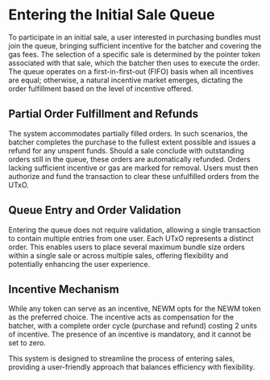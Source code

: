 # Entering the Initial Sale Queue

To participate in an initial sale, a user interested in purchasing bundles must join the queue, bringing sufficient incentive for the batcher and covering the gas fees. The selection of a specific sale is determined by the pointer token associated with that sale, which the batcher then uses to execute the order. The queue operates on a first-in-first-out (FIFO) basis when all incentives are equal; otherwise, a natural incentive market emerges, dictating the order fulfillment based on the level of incentive offered.

## Partial Order Fulfillment and Refunds

The system accommodates partially filled orders. In such scenarios, the batcher completes the purchase to the fullest extent possible and issues a refund for any unspent funds. Should a sale conclude with outstanding orders still in the queue, these orders are automatically refunded. Orders lacking sufficient incentive or gas are marked for removal. Users must then authorize and fund the transaction to clear these unfulfilled orders from the UTxO.

## Queue Entry and Order Validation

Entering the queue does not require validation, allowing a single transaction to contain multiple entries from one user. Each UTxO represents a distinct order. This enables users to place several maximum bundle size orders within a single sale or across multiple sales, offering flexibility and potentially enhancing the user experience.

## Incentive Mechanism

While any token can serve as an incentive, NEWM opts for the NEWM token as the preferred choice. The incentive acts as compensation for the batcher, with a complete order cycle (purchase and refund) costing 2 units of incentive. The presence of an incentive is mandatory, and it cannot be set to zero.

This system is designed to streamline the process of entering sales, providing a user-friendly approach that balances efficiency with flexibility.
